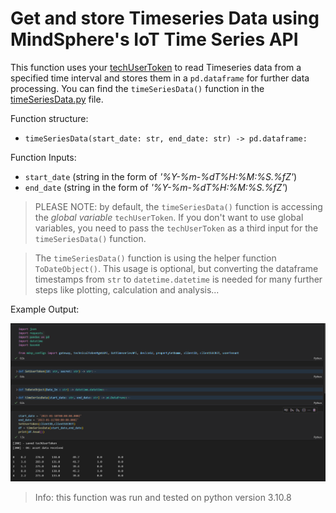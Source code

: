 # Get and store Timeseries Data using MindSphere's IoT Time Series API

This function uses your [techUserToken](../Authentication/auth.py) to read Timeseries data from a specified time interval and stores them in a `pd.dataframe` for further data processing. You can find the `timeSeriesData()` function in the [timeSeriesData.py](timeSeriesData.py) file.

Function structure: 
- `timeSeriesData(start_date: str, end_date: str) -> pd.dataframe:`

Function Inputs:
- `start_date` (string in the form of *'%Y-%m-%dT%H:%M:%S.%fZ'*)
- `end_date` (string in the form of *'%Y-%m-%dT%H:%M:%S.%fZ'*)

> PLEASE NOTE: by default, the `timeSeriesData()` function is accessing the *global variable* `techUserToken`. If you don't want to use global variables, you need to pass the `techUserToken` as a third input for the `timeSeriesData()` function.

> The `timeSeriesData()` function is using the helper function `ToDateObject()`. This usage is optional, but converting the dataframe timestamps from `str` to `datetime.datetime` is needed for many further steps like plotting, calculation and analysis... 

Example Output:

![example time series data output](doc/timeSeriesData.png)

> Info: this function was run and tested on python version 3.10.8
